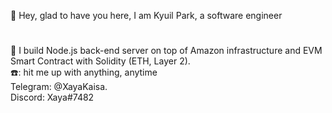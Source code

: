 

👋 Hey, glad to have you here, I am Kyuil Park, a software engineer
#
👀 I build Node.js back-end server on top of Amazon infrastructure and EVM Smart Contract with Solidity (ETH, Layer 2).  
:phone:: hit me up with anything, anytime  
Telegram: @XayaKaisa.  
Discord: Xaya#7482

